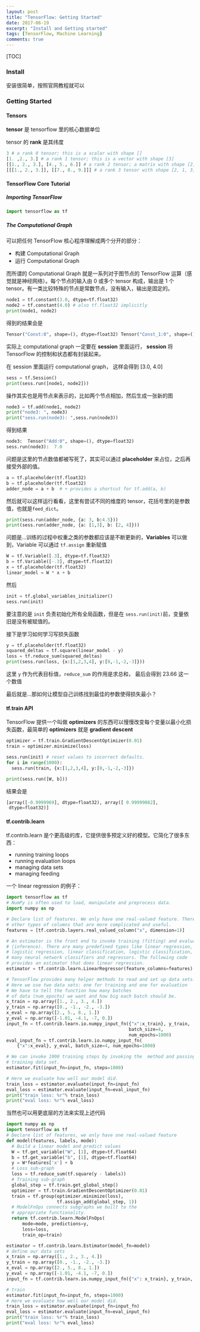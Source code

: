 ```yaml
---
layout: post
title: "TensorFlow: Getting Started"
date: 2017-06-19
excerpt: "Install and Getting started"
tags: [TensorFlow, Machine Learning]
comments: true
---
```


[TOC]

### Install

安装很简单，按照官网教程就可以



### Getting Started

#### Tensors

**tensor** 是 tensorflow 里的核心数据单位

tensor 的 **rank** 是其纬度

```python
3 # a rank 0 tensor; this is a scalar with shape []
[1. ,2., 3.] # a rank 1 tensor; this is a vector with shape [3]
[[1., 2., 3.], [4., 5., 6.]] # a rank 2 tensor; a matrix with shape [2, 3]
[[[1., 2., 3.]], [[7., 8., 9.]]] # a rank 3 tensor with shape [2, 1, 3]
```



#### TensorFlow Core Tutorial

##### Importing TensorFlow

```python
import tensorflow as tf
```

##### The Computational Graph

可以把任何 TensorFlow 核心程序理解成两个分开的部分：

* 构建 Computational Graph
* 运行 Computational Graph

而所谓的 Computational Graph 就是一系列对于图节点的 TensorFlow 运算（感觉就是神经网络）。每个节点的输入由 0 或多个 tensor 构成，输出是 1 个 tensor。有一类比较特殊的节点是常数节点，没有输入，输出是固定的。

```python
node1 = tf.constant(3.0, dtype=tf.float32)
node2 = tf.constant(4.0) # also tf.float32 implicitly
print(node1, node2)
```

得到的结果会是

```python
Tensor("Const:0", shape=(), dtype=float32) Tensor("Const_1:0", shape=(), dtype=float32)
```

实际上 computational graph 一定要在 **session** 里面运行， **session** 将 TensorFlow 的控制和状态都有封装起来。

在 session 里面运行  computational graph， 这样会得到 [3.0, 4.0]

```python
sess = tf.Session()
print(sess.run([node1, node2]))
```

操作其实也是用节点来表示的，比如两个节点相加，然后生成一张新的图

```python
node3 = tf.add(node1, node2)
print("node3: ", node3)
print("sess.run(node3): ",sess.run(node3))
```

得到结果

```python
node3:  Tensor("Add:0", shape=(), dtype=float32)
sess.run(node3):  7.0
```

问题是这里的节点数值都被写死了，其实可以通过 **placeholder** 来占位，之后再接受外部的值。

```python
a = tf.placeholder(tf.float32)
b = tf.placeholder(tf.float32)
adder_node = a + b  # + provides a shortcut for tf.add(a, b)
```

然后就可以这样运行看看，这里有尝试不同的维度的 tensor，花括号里的是参数值，也就是`feed_dict`。

```python
print(sess.run(adder_node, {a: 3, b:4.5}))
print(sess.run(adder_node, {a: [1,3], b: [2, 4]}))
```

问题是…训练的过程中权重之类的参数都应该是不断更新的，**Variables** 可以做到，Variable 可以通过 `tf.assign` 重新赋值

```python
W = tf.Variable([.3], dtype=tf.float32)
b = tf.Variable([-.3], dtype=tf.float32)
x = tf.placeholder(tf.float32)
linear_model = W * x + b
```

然后

```python
init = tf.global_variables_initializer()
sess.run(init)
```

要注意的是 `init` 负责初始化所有全局函数，但是在 `sess.run(init)`前，变量依旧是没有被赋值的。

接下是学习如何学习写损失函数

```python
y = tf.placeholder(tf.float32)
squared_deltas = tf.square(linear_model - y)
loss = tf.reduce_sum(squared_deltas)
print(sess.run(loss, {x:[1,2,3,4], y:[0,-1,-2,-3]}))
```

这里 `y` 作为代表目标值，`reduce_sum` 的作用是求总和， 最后会得到 23.66 这一个数值

最后就是…那如何让模型自己训练找到最佳的参数使得损失最小？



#### tf.train API

TensorFlow 提供一个叫做 **optimizers** 的东西可以慢慢改变每个变量以最小化损失函数，最简单的 **optimizers** 就是 **gradient descent**

```python
optimizer = tf.train.GradientDescentOptimizer(0.01)
train = optimizer.minimize(loss)

sess.run(init) # reset values to incorrect defaults.
for i in range(1000):
  sess.run(train, {x:[1,2,3,4], y:[0,-1,-2,-3]})

print(sess.run([W, b]))
```

结果会是

```python
[array([-0.9999969], dtype=float32), array([ 0.99999082],
 dtype=float32)]
```



#### tf.contrib.learn

tf.contrib.learn 是个更高级的库，它提供很多预定义好的模型。它简化了很多东西：

- running training loops
- running evaluation loops
- managing data sets
- managing feeding

一个 linear regression 的例子：

```python
import tensorflow as tf
# NumPy is often used to load, manipulate and preprocess data.
import numpy as np

# Declare list of features. We only have one real-valued feature. There are many
# other types of columns that are more complicated and useful.
features = [tf.contrib.layers.real_valued_column("x", dimension=1)]

# An estimator is the front end to invoke training (fitting) and evaluation
# (inference). There are many predefined types like linear regression,
# logistic regression, linear classification, logistic classification, and
# many neural network classifiers and regressors. The following code
# provides an estimator that does linear regression.
estimator = tf.contrib.learn.LinearRegressor(feature_columns=features)

# TensorFlow provides many helper methods to read and set up data sets.
# Here we use two data sets: one for training and one for evaluation
# We have to tell the function how many batches
# of data (num_epochs) we want and how big each batch should be.
x_train = np.array([1., 2., 3., 4.])
y_train = np.array([0., -1., -2., -3.])
x_eval = np.array([2., 5., 8., 1.])
y_eval = np.array([-1.01, -4.1, -7, 0.])
input_fn = tf.contrib.learn.io.numpy_input_fn({"x":x_train}, y_train,
                                              batch_size=4,
                                              num_epochs=1000)
eval_input_fn = tf.contrib.learn.io.numpy_input_fn(
    {"x":x_eval}, y_eval, batch_size=4, num_epochs=1000)

# We can invoke 1000 training steps by invoking the  method and passing the
# training data set.
estimator.fit(input_fn=input_fn, steps=1000)

# Here we evaluate how well our model did.
train_loss = estimator.evaluate(input_fn=input_fn)
eval_loss = estimator.evaluate(input_fn=eval_input_fn)
print("train loss: %r"% train_loss)
print("eval loss: %r"% eval_loss)
```

当然也可以用更底层的方法来实现上述代码

```python
import numpy as np
import tensorflow as tf
# Declare list of features, we only have one real-valued feature
def model(features, labels, mode):
  # Build a linear model and predict values
  W = tf.get_variable("W", [1], dtype=tf.float64)
  b = tf.get_variable("b", [1], dtype=tf.float64)
  y = W*features['x'] + b
  # Loss sub-graph
  loss = tf.reduce_sum(tf.square(y - labels))
  # Training sub-graph
  global_step = tf.train.get_global_step()
  optimizer = tf.train.GradientDescentOptimizer(0.01)
  train = tf.group(optimizer.minimize(loss),
                   tf.assign_add(global_step, 1))
  # ModelFnOps connects subgraphs we built to the
  # appropriate functionality.
  return tf.contrib.learn.ModelFnOps(
      mode=mode, predictions=y,
      loss=loss,
      train_op=train)

estimator = tf.contrib.learn.Estimator(model_fn=model)
# define our data sets
x_train = np.array([1., 2., 3., 4.])
y_train = np.array([0., -1., -2., -3.])
x_eval = np.array([2., 5., 8., 1.])
y_eval = np.array([-1.01, -4.1, -7, 0.])
input_fn = tf.contrib.learn.io.numpy_input_fn({"x": x_train}, y_train, 4, num_epochs=1000)

# train
estimator.fit(input_fn=input_fn, steps=1000)
# Here we evaluate how well our model did. 
train_loss = estimator.evaluate(input_fn=input_fn)
eval_loss = estimator.evaluate(input_fn=eval_input_fn)
print("train loss: %r"% train_loss)
print("eval loss: %r"% eval_loss)
```



